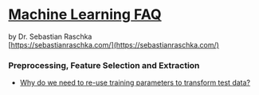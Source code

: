 # [Machine Learning FAQ](https://sebastianraschka.com/faq/index.html#general-questions-about-machine-learning-and-data-science)
by Dr. Sebastian Raschka  
[https://sebastianraschka.com/](https://sebastianraschka.com/)
### Preprocessing, Feature Selection and Extraction
* [Why do we need to re-use training parameters to transform test data?](https://sebastianraschka.com/faq/docs/scale-training-test.html)
